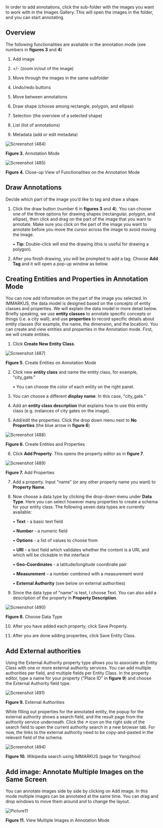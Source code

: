 In order to add annotations, click the sub-folder with the images you want to work with in the Images Gallery. This will open the images in the folder, and you can start annotating. 

## Overview

The following functionalities are available in the annotation mode (see numbers in **figures 3** and **4**) 
1.	Add image 

2.	+/- (zoom in/out of the image)
3.	Move through the images in the same subfolder
4.	Undo/redo buttons
5.	Move between annotations
6.	Draw shape (choose among rectangle, polygon, and ellipse)
7.	Selection (the overview of a selected shape)
8.	List (list of annotations)
9.	Metadata (add or edit metadata)

![Screenshot (484)](https://github.com/rsimon/immarkus/assets/128056738/913bd4fa-8cf8-4447-9ca5-8b0b1e64fb8a)

**Figure 3.** Annotation Mode

![Screenshot (485)](https://github.com/rsimon/immarkus/assets/128056738/63fd251f-c3e7-4746-9164-c0432fca8576)


**Figure 4.** Close-up View of Functionalities on the Annotation Mode


## Draw Annotations

Decide which part of the image you’d like to tag and draw a shape.
1.	 Click the draw button (number 6 in **figures 3** and **4**). You can choose one of the three options for drawing shapes (rectangular, polygon, and ellipse), then click and drag on the part of the image that you want to annotate. Make sure you click on the part of the image you want to annotate before you move the cursor across the image to avoid moving the image.

     •	**Tip:** Double-click will end the drawing (this is useful for drawing a polygon).

2.	  After you finish drawing, you will be prompted to add a tag. Choose **Add Tag** and it will open a pop-up window as below.

## Creating Entities and Properties in Annotation Mode

You can now add information on the part of the image you selected. In IMMARKUS, the data model is designed based on the concepts of entity classes and properties. We will explain the data model in more detail below. Briefly speaking, we use **entity classes** to annotate specific concepts or things (i.e. a city wall); and use **properties** to record specific details about entity classes (for example, the name, the dimension, and the location).
You can create and view entities and properties in the Annotation mode. First, we will create entities.

1.	Click **Create New Entity Class**. 

![Screenshot (487)](https://github.com/rsimon/immarkus/assets/128056738/e9d557b0-6af3-41a8-8a3d-5e7fadadfccc)


**Figure 5.** Create Entities on Annotation Mode

2.	Click new **entity class** and name the entity class, for example, "city_gate.”

    •	You can choose the color of each entity on the right panel.
3.	You can choose a different **display name**. In this case, "city_gate.”
4.	Add an **entity class description** that explains how to use this entity class (e.g. instances of city gates on the image).  
5.	Add/edit the properties. Click the drop down menu next to **No Properties** (the blue arrow in **figure 6**)

![Screenshot (488)](https://github.com/rsimon/immarkus/assets/128056738/74052980-2bf6-4b82-884a-3130bdd2a721)

**Figure 6.** Create Entities and Properties

6.	Click **Add Property**. This opens the property editor as in **figure 7**.

![Screenshot (489)](https://github.com/rsimon/immarkus/assets/128056738/915a5228-ae1e-4067-8c40-787f4c81e797)

**Figure 7.** Add Properties

7.	Add a property. Input "name” (or any other property name you want) to **Property Name**.

8.	Now choose a data type by clicking the drop-down menu under **Data Type**. Here you can select however many properties to create a schema for your entity class. The following seven data types are currently available:

     •	**Text** - a basic text field

     •	**Number** - a numeric field

     •	**Options** - a list of values to choose from

     •	**URI** - a text field which validates whether the content is a URI, and which will be clickable in the interface

     •	**Geo-Coordinates** - a latitude/longitude coordinate pair

     •	**Measurement** – a number combined with a measurement word

     •	**External Authority** (see below on external authorities)

9.	Since the data type of "name" is text, I choose Text. You can also add a description of the property in **Property Description**.

![Screenshot (490)](https://github.com/rsimon/immarkus/assets/128056738/a59a9c46-0a07-4db2-bf2b-b5d8161ee79f)

**Figure 8.** Choose Data Type


10.	After you have added each property, click Save Property. 

11.	After you are done adding properties, click Save Entity Class.

## Add External authorities

Using the External Authority property type allows you to associate an Entity Class with one or more external authority services. You can add multiple authorities per field, and multiple fields per Entity Class. 
In the property editor, type a name for your property ("Place ID" in **figure 9**) and choose the External Authority field type.

![Screenshot (491)](https://github.com/rsimon/immarkus/assets/128056738/8b581e78-bb41-42d5-9664-ebae050103b4)

**Figure 9.** External Authorities

While filling out properties for the annotated entity, the popup for the external authority shows a search field, and the result page from the authority service underneath. Click the ↗ icon on the right side of the search field to open the current authority search in a new browser tab. For now, the links to the external authority need to be copy-and-pasted in the relevant field of the schema.

![Screenshot (494)](https://github.com/rsimon/immarkus/assets/128056738/cbaf8a8d-f7f1-4c35-b1c0-d40803e49cd3)

**Figure 10.** Wikipedia search using IMMARKUS (page for Yangzhou)

## Add image: Annotate Multiple Images on the Same Screen

You can annotate images side by side by clicking on Add image. In this mode multiple images can be annotated at the same time. You can drag and drop windows to move them around and to change the layout.

![Picture11](https://github.com/rsimon/immarkus/assets/128056738/18df8963-93a5-4304-be1b-819c85a2729d)

**Figure 11.** View Multiple Images in Annotation Mode


